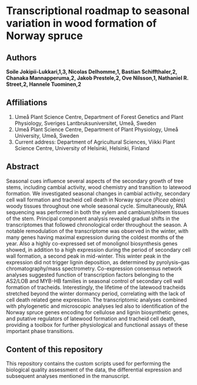 # Transcriptional roadmap to seasonal variation in wood formation of Norway spruce

## Authors

**Soile Jokipii-Lukkari,1,3, Nicolas Delhomme,1, Bastian Schiffthaler,2, Chanaka Mannapperuma,2, Jakob Prestele,2, Ove Nilsson,1, Nathaniel R. Street,2, Hannele Tuominen,2**

## Affiliations

1. Umeå Plant Science Centre, Department of Forest Genetics and Plant Physiology, Sveriges Lantbruksuniversitet, Umeå, Sweden
2. Umeå Plant Science Centre, Department of Plant Physiology, Umeå University, Umeå, Sweden
3. Current address: Department of Agricultural Sciences, Viikki Plant Science Centre, University of Helsinki, Helsinki, Finland


## Abstract

Seasonal cues influence several aspects of the secondary growth of tree stems, including cambial activity, wood chemistry and transition to latewood formation. We investigated seasonal changes in cambial activity, secondary cell wall formation and tracheid cell death in Norway spruce (_Picea abies_) woody tissues throughout one whole seasonal cycle. Simultaneously, RNA sequencing was performed in both the xylem and cambium/phloem tissues of the stem. Principal component analysis revealed gradual shifts in the transcriptomes that followed chronological order throughout the season. A notable remodulation of the transcriptome was observed in the winter, with many genes having maximal expression during the coldest months of the year. Also a highly co-expressed set of monolignol biosynthesis genes showed, in addition to a high expression during the period of secondary cell wall formation, a second peak in mid-winter. This winter peak in the expression did not trigger lignin deposition, as determined by pyrolysis–gas chromatography/mass spectrometry. Co-expression consensus network analyses suggested function of transcription factors belonging to the AS2/LOB and MYB-HB families in seasonal control of secondary cell wall formation of tracheids. Interestingly, the lifetime of the latewood tracheids stretched beyond the winter dormancy period, correlating with the lack of cell death related gene expression. The transcriptomic analyses combined with phylogenetic and microscopic analyses led also to identification of the Norway spruce genes encoding for cellulose and lignin biosynthetic genes, and putative regulators of latewood formation and tracheid cell death, providing a toolbox for further physiological and functional assays of these important phase transitions.

## Content of this repository

This repository contains the custom scripts used for performing the biological quality assessment of the data, the differential expression and subsequent analyses mentioned in the manuscript.

